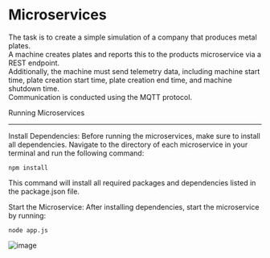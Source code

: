 # Microservices

The task is to create a simple simulation of a company that produces metal plates.<br> A machine creates plates and reports this to the products microservice via a REST endpoint.<br> Additionally, the machine must send telemetry data, including machine start time, plate creation start time, plate creation end time, and machine shutdown time.<br> Communication is conducted using the MQTT protocol.<br>

Running Microservices
_____________________________
Install Dependencies:
    Before running the microservices, make sure to install all dependencies. Navigate to the directory of each microservice in your terminal and run the following command:
   
    npm install

This command will install all required packages and dependencies listed in the package.json file.

Start the Microservice:
After installing dependencies, start the microservice by running:
    
    node app.js


![image](https://github.com/aleksandardrljaca/Microservices/assets/74873784/f8202212-bb49-4b32-beb7-17e66c75d6fe)
